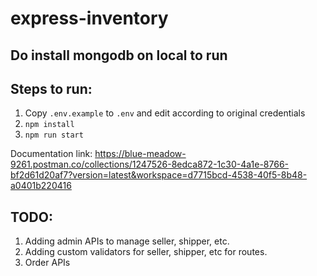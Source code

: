 # express-inventory

## Do install mongodb on local to run

## Steps to run:

1. Copy `.env.example` to `.env` and edit according to original credentials
2. `npm install`
3. `npm run start`

Documentation link: https://blue-meadow-9261.postman.co/collections/1247526-8edca872-1c30-4a1e-8766-bf2d61d20af7?version=latest&workspace=d7715bcd-4538-40f5-8b48-a0401b220416


## TODO:
1. Adding admin APIs to manage seller, shipper, etc.
2. Adding custom validators for seller, shipper, etc for routes.
3. Order APIs
